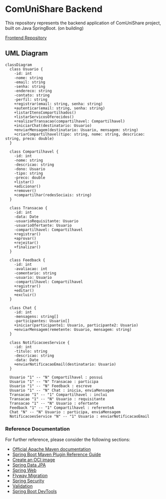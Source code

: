 # ComUniShare Backend

This repository represents the backend application of ComUniShare project, built on Java SpringBoot.
(on building)

[Frontend Repository](https://github.com/pedromotta462/ComUniShare/)

## UML Diagram

```mermaid
classDiagram
  class Usuario {
    -id: int
    -nome: string
    -email: string
    -senha: string
    -endereco: string
    -contato: string
    -perfil: string
    +registrar(email: string, senha: string)
    +autenticar(email: string, senha: string)
    +listarItensCompartilhados()
    +listarServicosOferecidos()
    +realizarTransacao(compartilhavel: Compartilhavel)
    +iniciarChat(destinatario: Usuario)
    +enviarMensagem(destinatario: Usuario, mensagem: string)
    +criarCompartilhavel(tipo: string, nome: string, descricao: string, preco: double)
  }

  class Compartilhavel {
    -id: int
    -nome: string
    -descricao: string
    -dono: Usuario
    -tipo: string
    -preco: double
    +listar()
    +adicionar()
    +remover()
    +compartilhar(redesSociais: string)
  }

  class Transacao {
    -id: int
    -data: Date
    -usuarioRequisitante: Usuario
    -usuarioOfertante: Usuario
    -compartilhavel: Compartilhavel
    +registrar()
    +aprovar()
    +rejeitar()
    +finalizar()
  }

  class Feedback {
    -id: int
    -avaliacao: int
    -comentario: string
    -usuario: Usuario
    -compartilhavel: Compartilhavel
    +registrar()
    +editar()
    +excluir()
  }

  class Chat {
    -id: int
    -mensagens: string[]
    -participantes: Usuario[]
    +iniciar(participante1: Usuario, participante2: Usuario)
    +enviarMensagem(remetente: Usuario, mensagem: string)
  }

  class NotificacoesService {
    -id: int
    -titulo: string
    -descricao: string
    -data: Date
    +enviarNotificacaoEmail(destinatario: Usuario)
  }

  Usuario "1" -- "N" Compartilhavel : possui
  Usuario "1" -- "N" Transacao : participa
  Usuario "1" -- "N" Feedback : escreve
  Usuario "1" -- "N" Chat : inicia, enviaMensagem
  Transacao "1" -- "1" Compartilhavel : inclui
  Transacao "1" -- "N" Usuario : requisitante
  Transacao "1" -- "N" Usuario : ofertante
  Feedback "1" -- "1" Compartilhavel : referenteA
  Chat "N" -- "N" Usuario : participa, enviaMensagem
  NotificacoesService "N" -- "1" Usuario : enviarNotificacaoEmail

```

### Reference Documentation
For further reference, please consider the following sections:

* [Official Apache Maven documentation](https://maven.apache.org/guides/index.html)
* [Spring Boot Maven Plugin Reference Guide](https://docs.spring.io/spring-boot/docs/3.1.5/maven-plugin/reference/html/)
* [Create an OCI image](https://docs.spring.io/spring-boot/docs/3.1.5/maven-plugin/reference/html/#build-image)
* [Spring Data JPA](https://docs.spring.io/spring-boot/docs/3.1.5/reference/htmlsingle/index.html#data.sql.jpa-and-spring-data)
* [Spring Web](https://docs.spring.io/spring-boot/docs/3.1.5/reference/htmlsingle/index.html#web)
* [Flyway Migration](https://docs.spring.io/spring-boot/docs/3.1.5/reference/htmlsingle/index.html#howto.data-initialization.migration-tool.flyway)
* [Spring Security](https://docs.spring.io/spring-boot/docs/3.1.5/reference/htmlsingle/index.html#web.security)
* [Validation](https://docs.spring.io/spring-boot/docs/3.1.5/reference/htmlsingle/index.html#io.validation)
* [Spring Boot DevTools](https://docs.spring.io/spring-boot/docs/3.1.5/reference/htmlsingle/index.html#using.devtools)

